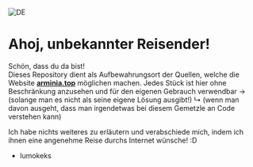 ![DE](https://flagsapi.com/DE/flat/32.png)
# Ahoj, unbekannter Reisender!

Schön, dass du da bist!<br>
Dieses Repository dient als Aufbewahrungsort der Quellen, welche die Website **[arminia.top](https://arminia.top)** möglichen machen.
Jedes Stück ist hier ohne Beschränkung anzusehen und für den eigenen Gebrauch verwendbar -> (solange man es nicht als seine eigene Lösung ausgibt!)
↳ (wenn man davon ausgeht, dass man irgendetwas bei diesem Gemetzle an Code verstehen kann)

Ich habe nichts weiteres zu erläutern und verabschiede mich, indem ich ihnen eine angenehme Reise durchs Internet wünsche! :D
- lumokeks
